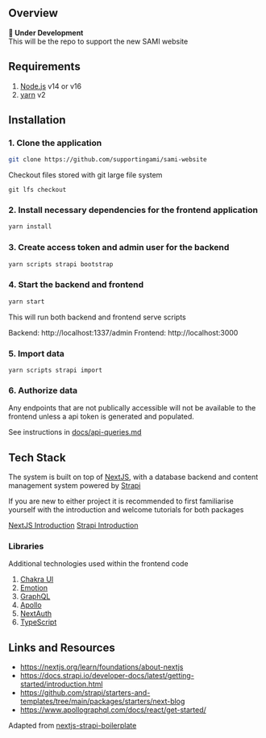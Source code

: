 ## Overview

**🚧 Under Development**  
This will be the repo to support the new SAMI website

## Requirements

1. [Node.js](https://nodejs.org/) v14 or v16
2. [yarn](https://yarnpkg.com/getting-started/install) v2

## Installation

### 1. Clone the application

```sh
git clone https://github.com/supportingami/sami-website
```

Checkout files stored with git large file system

```
git lfs checkout
```

### 2. Install necessary dependencies for the frontend application

```sh
yarn install
```

### 3. Create access token and admin user for the backend

```sh
yarn scripts strapi bootstrap
```

### 4. Start the backend and frontend

```sh
yarn start
```

This will run both backend and frontend serve scripts

Backend: http://localhost:1337/admin
Frontend: http://localhost:3000

### 5. Import data

```
yarn scripts strapi import
```

### 6. Authorize data

Any endpoints that are not publically accessible will not be available to the frontend unless a api token is generated and populated.

See instructions in [docs/api-queries.md](docs\api-queries.md)

## Tech Stack

The system is built on top of [NextJS](https://nextjs.org/), with a database backend and content management system powered by [Strapi](https://strapi.io/)

If you are new to either project it is recommended to first familiarise yourself with the introduction and welcome tutorials for both packages

[NextJS Introduction](https://nextjs.org/learn/foundations/about-nextjs)
[Strapi Introduction](https://docs.strapi.io/developer-docs/latest/getting-started/introduction.html)

### Libraries

Additional technologies used within the frontend code

1. [Chakra UI](https://chakra-ui.com/)
2. [Emotion](https://emotion.sh/)
3. [GraphQL](https://graphql.org/)
4. [Apollo](https://www.apollographql.com/)
5. [NextAuth](https://next-auth.js.org/)
6. [TypeScript](https://www.typescriptlang.org/)

## Links and Resources

- https://nextjs.org/learn/foundations/about-nextjs
- https://docs.strapi.io/developer-docs/latest/getting-started/introduction.html
- https://github.com/strapi/starters-and-templates/tree/main/packages/starters/next-blog
- https://www.apollographql.com/docs/react/get-started/

Adapted from [nextjs-strapi-boilerplate](https://github.com/ghoshnirmalya/nextjs-strapi-boilerplate)
